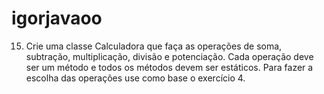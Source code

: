# igorjavaoo

15) Crie uma classe Calculadora que faça as operações de soma, subtração, multiplicação, divisão e potenciação. Cada operação deve ser um método e todos os métodos devem ser estáticos. Para fazer a escolha das operações use como base o exercício 4.
